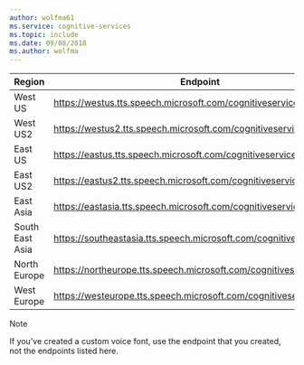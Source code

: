 ```yaml
---
author: wolfma61
ms.service: cognitive-services
ms.topic: include
ms.date: 09/08/2018
ms.author: wolfma
---
```


| Region | Endpoint |
|--------|----------|
| West US | https://westus.tts.speech.microsoft.com/cognitiveservices/v1 |
| West US2 | https://westus2.tts.speech.microsoft.com/cognitiveservices/v1 |
| East US | https://eastus.tts.speech.microsoft.com/cognitiveservices/v1 |
| East US2 | https://eastus2.tts.speech.microsoft.com/cognitiveservices/v1 |
| East Asia | https://eastasia.tts.speech.microsoft.com/cognitiveservices/v1 |
| South East Asia | https://southeastasia.tts.speech.microsoft.com/cognitiveservices/v1 |
| North Europe | https://northeurope.tts.speech.microsoft.com/cognitiveservices/v |
| West Europe | https://westeurope.tts.speech.microsoft.com/cognitiveservices/v1 |

> [!NOTE]
> If you've created a custom voice font, use the endpoint that you created, not the endpoints listed here.
